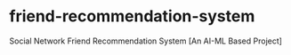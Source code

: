# friend-recommendation-system
Social Network Friend Recommendation System
[An AI-ML Based Project]
